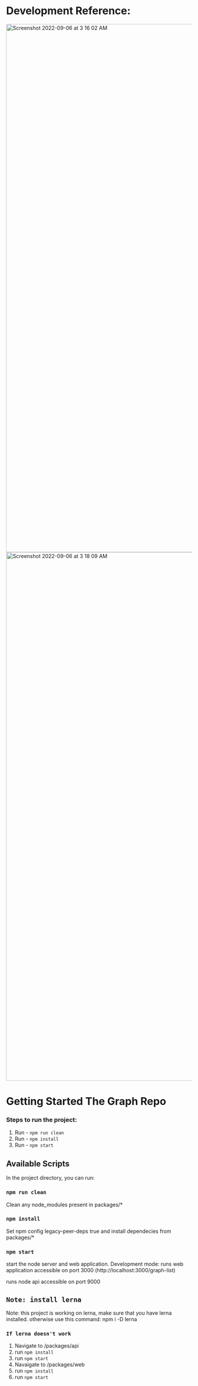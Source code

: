 # Development Reference: 

<img width="1434" alt="Screenshot 2022-09-06 at 3 16 02 AM" src="https://user-images.githubusercontent.com/9687524/188515426-554bbba8-a9f8-4bec-a7cf-5be10f40cfa0.png">

<img width="1435" alt="Screenshot 2022-09-06 at 3 18 09 AM" src="https://user-images.githubusercontent.com/9687524/188515440-2dc3d5f3-279f-442f-a592-7381831b17d8.png">


# Getting Started The Graph Repo

### Steps to run the project:

1. Run - `npm run clean`
2. Run - `npm install`
3. Run - `npm start`

## Available Scripts

In the project directory, you can run:

### `npm run clean`

Clean any node_modules present in packages/\*

### `npm install`

Set npm config legacy-peer-deps true and install dependecies from packages/\*

### `npm start`

start the node server and web application.
Development mode: runs web application accessible on port 3000
(http://localhost:3000/graph-list)

runs node api accessible on port 9000

## `Note: install lerna`

Note: this project is working on lerna, make sure that you have lerna installed.
otherwise use this command: npm i -D lerna

### `If lerna doesn't work`

1. Navigate to /packages/api
2. run `npm install`
3. run `npm start`
4. Navaigate to /packages/web
5. run `npm install`
6. run `npm start`
